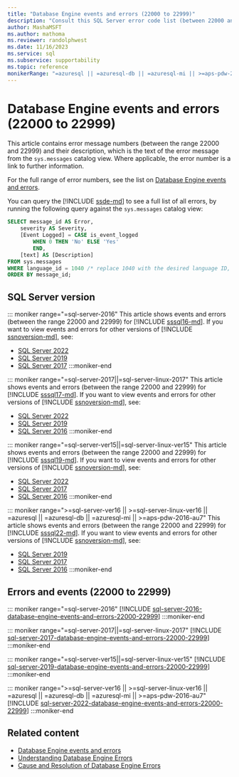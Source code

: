 ```yaml
---
title: "Database Engine events and errors (22000 to 22999)"
description: "Consult this SQL Server error code list (between 22000 and 22999) to find explanations for error messages for SQL Server database engine events."
author: MashaMSFT
ms.author: mathoma
ms.reviewer: randolphwest
ms.date: 11/16/2023
ms.service: sql
ms.subservice: supportability
ms.topic: reference
monikerRange: "=azuresql || =azuresql-db || =azuresql-mi || >=aps-pdw-2016-au7 || >=sql-server-2016 || >=sql-server-linux-2017"
---
```

# Database Engine events and errors (22000 to 22999)

This article contains error message numbers (between the range 22000 and 22999) and their description, which is the text of the error message from the `sys.messages` catalog view. Where applicable, the error number is a link to further information.

For the full range of error numbers, see the list on [Database Engine events and errors](database-engine-events-and-errors.md#errors-and-events).

You can query the [!INCLUDE [ssde-md](../../includes/ssde-md.md)] to see a full list of all errors, by running the following query against the `sys.messages` catalog view:

```sql
SELECT message_id AS Error,
    severity AS Severity,
    [Event Logged] = CASE is_event_logged
        WHEN 0 THEN 'No' ELSE 'Yes'
        END,
    [text] AS [Description]
FROM sys.messages
WHERE language_id = 1040 /* replace 1040 with the desired language ID, such as 1033 for US English */
ORDER BY message_id;
```

## SQL Server version

::: moniker range="=sql-server-2016"
This article shows events and errors (between the range 22000 and 22999) for [!INCLUDE [sssql16-md](../../includes/sssql16-md.md)]. If you want to view events and errors for other versions of [!INCLUDE [ssnoversion-md](../../includes/ssnoversion-md.md)], see:

- [SQL Server 2022](?view=sql-server-ver16&preserve-view=true)
- [SQL Server 2019](?view=sql-server-ver15&preserve-view=true)
- [SQL Server 2017](?view=sql-server-2017&preserve-view=true)
:::moniker-end

::: moniker range="=sql-server-2017||=sql-server-linux-2017"
This article shows events and errors (between the range 22000 and 22999) for [!INCLUDE [sssql17-md](../../includes/sssql17-md.md)]. If you want to view events and errors for other versions of [!INCLUDE [ssnoversion-md](../../includes/ssnoversion-md.md)], see:

- [SQL Server 2022](?view=sql-server-ver16&preserve-view=true)
- [SQL Server 2019](?view=sql-server-ver15&preserve-view=true)
- [SQL Server 2016](?view=sql-server-2016&preserve-view=true)
:::moniker-end

::: moniker range="=sql-server-ver15||=sql-server-linux-ver15"
This article shows events and errors (between the range 22000 and 22999) for [!INCLUDE [sssql19-md](../../includes/sssql19-md.md)]. If you want to view events and errors for other versions of [!INCLUDE [ssnoversion-md](../../includes/ssnoversion-md.md)], see:

- [SQL Server 2022](?view=sql-server-ver16&preserve-view=true)
- [SQL Server 2017](?view=sql-server-2017&preserve-view=true)
- [SQL Server 2016](?view=sql-server-2016&preserve-view=true)
:::moniker-end

::: moniker range=">=sql-server-ver16 || >=sql-server-linux-ver16 || =azuresql || =azuresql-db || =azuresql-mi || >=aps-pdw-2016-au7"
This article shows events and errors (between the range 22000 and 22999) for [!INCLUDE [sssql22-md](../../includes/sssql22-md.md)]. If you want to view events and errors for other versions of [!INCLUDE [ssnoversion-md](../../includes/ssnoversion-md.md)], see:

- [SQL Server 2019](?view=sql-server-ver15&preserve-view=true)
- [SQL Server 2017](?view=sql-server-2017&preserve-view=true)
- [SQL Server 2016](?view=sql-server-2016&preserve-view=true)
:::moniker-end

## Errors and events (22000 to 22999)

::: moniker range="=sql-server-2016"
[!INCLUDE [sql-server-2016-database-engine-events-and-errors-22000-22999](includes/sql-server-2016-database-engine-events-and-errors-22000-22999.md)]
:::moniker-end

::: moniker range="=sql-server-2017||=sql-server-linux-2017"
[!INCLUDE [sql-server-2017-database-engine-events-and-errors-22000-22999](includes/sql-server-2017-database-engine-events-and-errors-22000-22999.md)]
:::moniker-end

::: moniker range="=sql-server-ver15||=sql-server-linux-ver15"
[!INCLUDE [sql-server-2019-database-engine-events-and-errors-22000-22999](includes/sql-server-2019-database-engine-events-and-errors-22000-22999.md)]
:::moniker-end

::: moniker range=">=sql-server-ver16 || >=sql-server-linux-ver16 || =azuresql || =azuresql-db || =azuresql-mi || >=aps-pdw-2016-au7"
[!INCLUDE [sql-server-2022-database-engine-events-and-errors-22000-22999](includes/sql-server-2022-database-engine-events-and-errors-22000-22999.md)]
:::moniker-end

## Related content

- [Database Engine events and errors](database-engine-events-and-errors.md)
- [Understanding Database Engine Errors](../../relational-databases/errors-events/understanding-database-engine-errors.md)
- [Cause and Resolution of Database Engine Errors](/previous-versions/sql/sql-server-2016/ms365262(v=sql.130))
